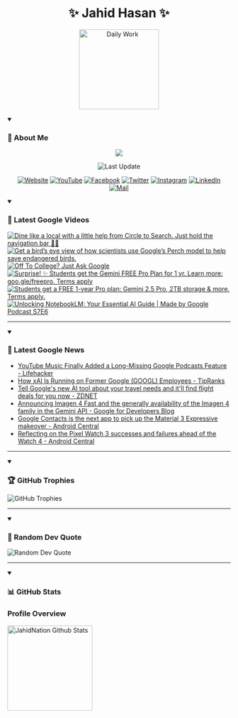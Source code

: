 <h1 align="center">✨ Jahid Hasan ✨</h1>
<p align="center">
  <img alt="Daily Work" height="180px" src="https://i.imgur.com/uhZdH9C.gif" />
</p>
<details open>
 <summary><h3>🌟 About Me</h3></summary>
<p align="center">
  <img src="https://readme-typing-svg.demolab.com/?lines=Even+if+I+fail,;I+have+to+finish,;What+I+started.;&font=Fira%20Code&center=true&width=500&height=50&color=00FF7F&vCenter=true&pause=1000&size=24" />
</p>

<p align="center">
  <img alt="Last Update" title="Last Update" src="https://img.shields.io/github/last-commit/jahidnation/jahidnation?logo=github&label=LAST+UPDATE&color=blueviolet&style=flat-square"/>
</p>

<p align="center">
  <a href="https://jahid.eu.org">
    <img alt="Website" title="Website" src="https://img.shields.io/badge/Website-000000?logo=Google-Chrome&logoColor=white&style=for-the-badge"/></a>
  <a href="https://youtube.com/@jahidnation">
    <img alt="YouTube" title="YouTube Channel" src="https://img.shields.io/badge/YouTube-FF0000?logo=YouTube&logoColor=white&style=for-the-badge"/></a>
  <a href="https://facebook.com/jahidnation">
    <img alt="Facebook" title="Facebook Page" src="https://img.shields.io/badge/Facebook-4267B2?logo=Facebook&logoColor=white&style=for-the-badge"/></a>
  <a href="https://twitter.com/jahidnation">
    <img alt="Twitter" title="Twitter Profile" src="https://img.shields.io/badge/X-000000?logo=x&logoColor=white&style=for-the-badge"/></a>
  <a href="https://instagram.com/jahidnation">
    <img alt="Instagram" title="Instagram Profile" src="https://img.shields.io/badge/Instagram-E4405F?logo=Instagram&logoColor=white&style=for-the-badge"/></a>
  <a href="https://linkedin.com/in/jahidnation">
    <img alt="LinkedIn" title="LinkedIn Profile" src="https://img.shields.io/badge/LinkedIn-0A66C2?logo=LinkedIn&logoColor=white&style=for-the-badge"/></a>
  <a href="https://mail.google.com/?hl=en&tf=cm&fs=1&to=mail@jahid.eu.org">
    <img alt="Mail" title="Mail Me" src="https://img.shields.io/badge/Email-D14836?logo=Gmail&logoColor=white&style=for-the-badge"/></a>
</p>

</details>

<details open>
 <summary><h3>🎥 Latest Google Videos</h3></summary>

<!-- BEGIN VID -->
<a href="https://www.youtube.com/shorts/pgci508sap8">
  <picture>
    <source media="(prefers-color-scheme: dark)" srcset="https://ytcards.demolab.com/?id=pgci508sap8&title=Dine+like+a+local+with+a+little+help+from+Circle+to+Search.+Just+hold+the+navigation+bar+%F0%9F%A7%91%E2%80%8D%F0%9F%8D%B3&lang=en&timestamp=1755119928&background_color=%230d1117&title_color=%23ffffff&stats_color=%23dedede&max_title_lines=1&width=250&border_radius=5&duration=20">
    <img src="https://ytcards.demolab.com/?id=pgci508sap8&title=Dine+like+a+local+with+a+little+help+from+Circle+to+Search.+Just+hold+the+navigation+bar+%F0%9F%A7%91%E2%80%8D%F0%9F%8D%B3&lang=en&timestamp=1755119928&background_color=%23ffffff&title_color=%2324292f&stats_color=%2357606a&max_title_lines=1&width=250&border_radius=5&duration=20" alt="Dine like a local with a little help from Circle to Search. Just hold the navigation bar 🧑‍🍳" title="Dine like a local with a little help from Circle to Search. Just hold the navigation bar 🧑‍🍳">
  </picture>
</a>
<a href="https://www.youtube.com/shorts/zIm_8jzJzmw">
  <picture>
    <source media="(prefers-color-scheme: dark)" srcset="https://ytcards.demolab.com/?id=zIm_8jzJzmw&title=Get+a+bird%E2%80%99s+eye+view+of+how+scientists+use+Google%E2%80%99s+Perch+model+to+help+save+endangered+birds.&lang=en&timestamp=1754578865&background_color=%230d1117&title_color=%23ffffff&stats_color=%23dedede&max_title_lines=1&width=250&border_radius=5&duration=136">
    <img src="https://ytcards.demolab.com/?id=zIm_8jzJzmw&title=Get+a+bird%E2%80%99s+eye+view+of+how+scientists+use+Google%E2%80%99s+Perch+model+to+help+save+endangered+birds.&lang=en&timestamp=1754578865&background_color=%23ffffff&title_color=%2324292f&stats_color=%2357606a&max_title_lines=1&width=250&border_radius=5&duration=136" alt="Get a bird’s eye view of how scientists use Google’s Perch model to help save endangered birds." title="Get a bird’s eye view of how scientists use Google’s Perch model to help save endangered birds.">
  </picture>
</a>
<a href="https://www.youtube.com/watch?v=V4XSmrpW8f4">
  <picture>
    <source media="(prefers-color-scheme: dark)" srcset="https://ytcards.demolab.com/?id=V4XSmrpW8f4&title=Off+To+College%3F+Just+Ask+Google&lang=en&timestamp=1754517639&background_color=%230d1117&title_color=%23ffffff&stats_color=%23dedede&max_title_lines=1&width=250&border_radius=5&duration=31">
    <img src="https://ytcards.demolab.com/?id=V4XSmrpW8f4&title=Off+To+College%3F+Just+Ask+Google&lang=en&timestamp=1754517639&background_color=%23ffffff&title_color=%2324292f&stats_color=%2357606a&max_title_lines=1&width=250&border_radius=5&duration=31" alt="Off To College? Just Ask Google" title="Off To College? Just Ask Google">
  </picture>
</a>
<a href="https://www.youtube.com/shorts/SWjltLnChZw">
  <picture>
    <source media="(prefers-color-scheme: dark)" srcset="https://ytcards.demolab.com/?id=SWjltLnChZw&title=Surprise%21+%E2%9C%A8+Students+get+the+Gemini+FREE+Pro+Plan+for+1+yr.+Learn+more%3A+goo.gle%2Ffreepro.+Terms+apply&lang=en&timestamp=1754513916&background_color=%230d1117&title_color=%23ffffff&stats_color=%23dedede&max_title_lines=1&width=250&border_radius=5&duration=5">
    <img src="https://ytcards.demolab.com/?id=SWjltLnChZw&title=Surprise%21+%E2%9C%A8+Students+get+the+Gemini+FREE+Pro+Plan+for+1+yr.+Learn+more%3A+goo.gle%2Ffreepro.+Terms+apply&lang=en&timestamp=1754513916&background_color=%23ffffff&title_color=%2324292f&stats_color=%2357606a&max_title_lines=1&width=250&border_radius=5&duration=5" alt="Surprise! ✨ Students get the Gemini FREE Pro Plan for 1 yr. Learn more: goo.gle/freepro. Terms apply" title="Surprise! ✨ Students get the Gemini FREE Pro Plan for 1 yr. Learn more: goo.gle/freepro. Terms apply">
  </picture>
</a>
<a href="https://www.youtube.com/shorts/wIdPsYVGjfE">
  <picture>
    <source media="(prefers-color-scheme: dark)" srcset="https://ytcards.demolab.com/?id=wIdPsYVGjfE&title=Students+get+a+FREE+1-year+Pro+plan%3A+Gemini+2.5+Pro%2C+2TB+storage+%26+more.+Terms+apply.&lang=en&timestamp=1754502372&background_color=%230d1117&title_color=%23ffffff&stats_color=%23dedede&max_title_lines=1&width=250&border_radius=5&duration=15">
    <img src="https://ytcards.demolab.com/?id=wIdPsYVGjfE&title=Students+get+a+FREE+1-year+Pro+plan%3A+Gemini+2.5+Pro%2C+2TB+storage+%26+more.+Terms+apply.&lang=en&timestamp=1754502372&background_color=%23ffffff&title_color=%2324292f&stats_color=%2357606a&max_title_lines=1&width=250&border_radius=5&duration=15" alt="Students get a FREE 1-year Pro plan: Gemini 2.5 Pro, 2TB storage & more. Terms apply." title="Students get a FREE 1-year Pro plan: Gemini 2.5 Pro, 2TB storage & more. Terms apply.">
  </picture>
</a>
<a href="https://www.youtube.com/watch?v=_isRJlUZU3g">
  <picture>
    <source media="(prefers-color-scheme: dark)" srcset="https://ytcards.demolab.com/?id=_isRJlUZU3g&title=Unlocking+NotebookLM%3A+Your+Essential+AI+Guide+%7C+Made+by+Google+Podcast+S7E6&lang=en&timestamp=1753990712&background_color=%230d1117&title_color=%23ffffff&stats_color=%23dedede&max_title_lines=1&width=250&border_radius=5&duration=1688">
    <img src="https://ytcards.demolab.com/?id=_isRJlUZU3g&title=Unlocking+NotebookLM%3A+Your+Essential+AI+Guide+%7C+Made+by+Google+Podcast+S7E6&lang=en&timestamp=1753990712&background_color=%23ffffff&title_color=%2324292f&stats_color=%2357606a&max_title_lines=1&width=250&border_radius=5&duration=1688" alt="Unlocking NotebookLM: Your Essential AI Guide | Made by Google Podcast S7E6" title="Unlocking NotebookLM: Your Essential AI Guide | Made by Google Podcast S7E6">
  </picture>
</a>
<!-- END VID -->

---

</details>

<details open>
 <summary><h3>📝 Latest Google News</h3></summary>

<!-- BLOG-POST-LIST:START -->
- [YouTube Music Finally Added a Long-Missing Google Podcasts Feature - Lifehacker](https://news.google.com/rss/articles/CBMia0FVX3lxTE10NUI3SWFJbERfZjVUTjFzS1V6OFFpRU1MR1F5M0NPb0NJZGxQa1MyR1BTazNRaGhEY2NXWEs1dkI1V0VVeEVZYWtDaU1yb1hkcnNNX0tMSC14RGI1QndBVTRhekZjVmFpc3ZJ?oc=5)
- [How xAI Is Running on Former Google &lpar;GOOGL&rpar; Employees - TipRanks](https://news.google.com/rss/articles/CBMiiAFBVV95cUxNQnJzRUhqU1hSdnAtUDh1cktJSTY4bTRNUFRJLTZTOHZpVGxULU9zOTZ3V1h3ckRxSm5PUkhPX0VfUHVSSndTQW96Z1pxTG50eFEzbmY2RXNTTnhGMGpJbElydzk1d3ZvaTIwQVdFMkJkRDJoZFJYem1YTzFmMEFrcnJINjZRTWFj?oc=5)
- [Tell Google&#39;s new AI tool about your travel needs and it&#39;ll find flight deals for you now - ZDNET](https://news.google.com/rss/articles/CBMiugFBVV95cUxNZ1pfZTNYX19SbUwwMDlZV09FbnlWZkVYaVdDWkhiM2x5MEQzTldrOF9PZlNmdlhwbHZlcmpBX2x6REczemx0blRxSFFQX2dJaVVlWVA5NkItU3FZM3VyU1lOVWZsazg3NERNbTdueUpFeVJYQXhUdjhsS25uVVhHT1dLdXcwRGZDb3laWm1vTk5NYWFxRGQ1dzRVLU9nTEd3TklhNzJzOW5zdjVMbFhJaHVHYllmUXFBX2c?oc=5)
- [Announcing Imagen 4 Fast and the generally availability of the Imagen 4 family in the Gemini API - Google for Developers Blog](https://news.google.com/rss/articles/CBMivAFBVV95cUxQVDJFbE4tZFdPM2dud2dZTERlcUxlYlA3T2FyVmJlclFNU3ZpMmdCX0dWODB5YlJCaFlpYmswaG9RcE9zQ0hLUmlPNnlvVHNJMW1JbFFxR0ZkSzFmb21oSzZsQVRxNzRmX3M1aTB0U0YwZXQ5d2hGdWZjVWF6QmF5S3daeUNCcGxldGtrenZueENjVjByY1lPZG16WVIxM0dOSzVwOUYwMEQwbmJ3TVdNNlYzLWJuN3ZkdlEwYw?oc=5)
- [Google Contacts is the next app to pick up the Material 3 Expressive makeover - Android Central](https://news.google.com/rss/articles/CBMiowFBVV95cUxOYVdXcUhnMmt2dGU1bXg3U3pJNng1Rnl6dlBuVGNsd0c1MWliN09tSVRRbkhqRS0wQ2pXeGRKUlZGZ044dTA0QXp3VHlWRkZQS3IwYTMwZE5VX1pKa0wxc2ZCVnk2a3JuUDU4MjVMM3k1Nk9JNFY2b0Q5MV8yWDFlb2xRZzY3MkpDa2pzMGUyOURCM3dmM1VDUUlaUXNQVWZwNXQw?oc=5)
- [Reflecting on the Pixel Watch 3 successes and failures ahead of the Watch 4 - Android Central](https://news.google.com/rss/articles/CBMiggFBVV95cUxPYVU0UFU0V0dKTVZqemx4eU4yOUQzNFgyR0Utdk5oMnFFUGpOUm1zRXRtZUhDMHZndWlqN1dXa0tiYVFONkZqYlB4Nm8wanNZclhOZHlEOHZsMzE4TXBudEt4WTRobktueU1Jam4yREMwQWxjY09yU0s4ODZGQ0UyOXNB?oc=5)
<!-- BLOG-POST-LIST:END -->

---

</details>

<details open>
 <summary><h3>🏆 GitHub Trophies</h3></summary>

<img alt="GitHub Trophies" title="GitHub Trophies" src="https://github-profile-trophy.vercel.app/?username=jahidnation&column=8&theme=gruvbox&no-frame=true"/>

---

</details>

<details open>
 <summary><h3>💬 Random Dev Quote</h3></summary>

<img alt="Random Dev Quote" title="Random Dev Quote" src="https://quotes-github-readme.vercel.app/api?type=horizontal&theme=radical"/>

---

</details>

<details open> 
  <summary><h3>📊 GitHub Stats</h3></summary>

  <h3>Profile Overview</h3>
  <p>
  <img alt="JahidNation Github Stats" src="https://denvercoder1-github-readme-stats.vercel.app/api/?username=jahidnation&show_icons=true&include_all_commits=true&count_private=true&theme=react&hide_border=true&bg_color=1F222E&title_color=F85D7F&icon_color=F8D866" height="192px"/>
  </p>


